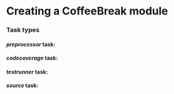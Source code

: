 # Creating a CoffeeBreak module

### Task types

#### *preprocessor* task:

#### *codecoverage* task:

#### *testrunner* task:

#### *source* task:
